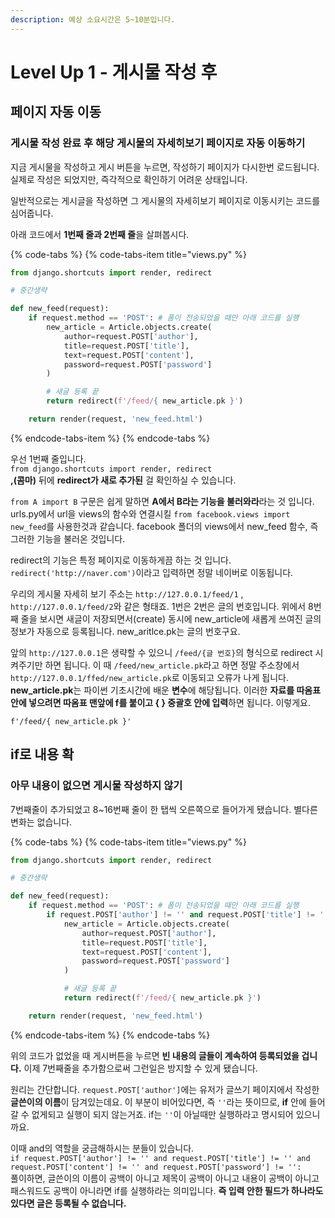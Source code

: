 ```yaml
---
description: 예상 소요시간은 5~10분입니다.
---
```


# Level Up 1 - 게시물 작성 후

## 페이지 자동 이동

### 게시물 작성 완료 후 해당 게시물의 자세히보기 페이지로 자동 이동하기

지금 게시물을 작성하고 게시 버튼을 누르면, 작성하기 페이지가 다시한번 로드됩니다. 실제로 작성은 되었지만, 즉각적으로 확인하기 어려운 상태입니다.

일반적으로는 게시글을 작성하면 그 게시물의 자세히보기 페이지로 이동시키는 코드를 심어줍니다.

아래 코드에서 **1번째 줄과 2번째 줄**을 살펴봅시다.

{% code-tabs %}
{% code-tabs-item title="views.py" %}
```python
from django.shortcuts import render, redirect

# 중간생략

def new_feed(request):
    if request.method == 'POST': # 폼이 전송되었을 때만 아래 코드를 실행
        new_article = Article.objects.create(
            author=request.POST['author'],
            title=request.POST['title'],
            text=request.POST['content'],
            password=request.POST['password']
        )

        # 새글 등록 끝
        return redirect(f'/feed/{ new_article.pk }')

    return render(request, 'new_feed.html')
```
{% endcode-tabs-item %}
{% endcode-tabs %}

 우선 1번째 줄입니다.  
`from django.shortcuts import render, redirect`   
**,\(콤마\)** 뒤에 **redirect가 새로 추가된** 걸 확인하실 수 있습니다.

`from A import B` 구문은 쉽게 말하면 **A에서 B라는 기능을 불러와라**라는 것 입니다. urls.py에서 url을 views의 함수와 연결시킬 `from facebook.views import new_feed`를 사용한것과 같습니다. facebook 폴더의 views에서 new\_feed 함수, 즉 그러한 기능을 불러온 것입니다.

redirect의 기능은 특정 페이지로 이동하게끔 하는 것 입니다. `redirect('http://naver.com')`이라고 입력하면 정말 네이버로 이동됩니다.

우리의 게시물 자세히 보기 주소는 `http://127.0.0.1/feed/1` , `http://127.0.0.1/feed/2`와 같은 형태죠. 1번은 2번은 글의 번호입니다. 위에서 8번째 줄을 보시면 새글이 저장되면서\(create\) 동시에 new\_article에 새롭게 쓰여진 글의 정보가 자동으로 등록됩니다. new\_aritlce.pk는 글의 번호구요.

앞의  `http://127.0.0.1`은 생략할 수 있으니 `/feed/{글 번호}`의 형식으로 redirect 시켜주기만 하면 됩니다. 이 때 `/feed/new_article.pk`라고 하면 정말 주소창에서 `http://127.0.0.1/ffed/new_article.pk`로 이동되고 오류가 나게 됩니다. **new\_article.pk**는 파이썬 기초시간에 배운 **변수**에 해당됩니다. 이러한 **자료를 따옴표 안에 넣으려면 따옴표 맨앞에 f를 붙이고 { } 중괄호 안에 입력**하면 됩니다. 이렇게요.

`f'/feed/{ new_article.pk }'`

## if로 내용 확

### 아무 내용이 없으면 게시물 작성하지 않기

7번째줄이 추가되었고 8~16번째 줄이 한 탭씩 오른쪽으로 들어가게 됐습니다. 별다른 변화는 없습니다.

{% code-tabs %}
{% code-tabs-item title="views.py" %}
```python
from django.shortcuts import render, redirect

# 중간생략

def new_feed(request):
    if request.method == 'POST': # 폼이 전송되었을 때만 아래 코드를 실행
        if request.POST['author'] != '' and request.POST['title'] != '' and request.POST['content'] != '' and request.POST['password'] != '':
            new_article = Article.objects.create(
                author=request.POST['author'],
                title=request.POST['title'],
                text=request.POST['content'],
                password=request.POST['password']
            )

            # 새글 등록 끝
            return redirect(f'/feed/{ new_article.pk }')

    return render(request, 'new_feed.html')
```
{% endcode-tabs-item %}
{% endcode-tabs %}

위의 코드가 없었을 때 게시버튼을 누르면 **빈 내용의 글들이 계속하여 등록되었을 겁니다.** 이제 7번째줄을 추가함으로써 그런일은 방지할 수 있게 됐습니다.

원리는 간단합니다. `request.POST['author']`에는 유저가 글쓰기 페이지에서 작성한 **글쓴이의 이름**이 담겨있는데요. 이 부분이 비어있다면, 즉 `''`라는 뜻이므로, **if** 안에 들어갈 수 없게되고 실행이 되지 않는거죠. if는 `''`이 아닐때만 실행하라고 명시되어 있으니까요.

이때 and의 역할을 궁금해하시는 분들이 있습니다.  
`if request.POST['author'] != '' and request.POST['title'] != '' and request.POST['content'] != '' and request.POST['password'] != '':`  
풀이하면, 글쓴이의 이름이 공백이 아니고 제목이 공백이 아니고 내용이 공백이 아니고 패스워드도 공백이 아니라면 if를 실행하라는 의미입니다. **즉 입력 안한 필드가 하나라도 있다면 글은 등록될 수 없습니다.**

